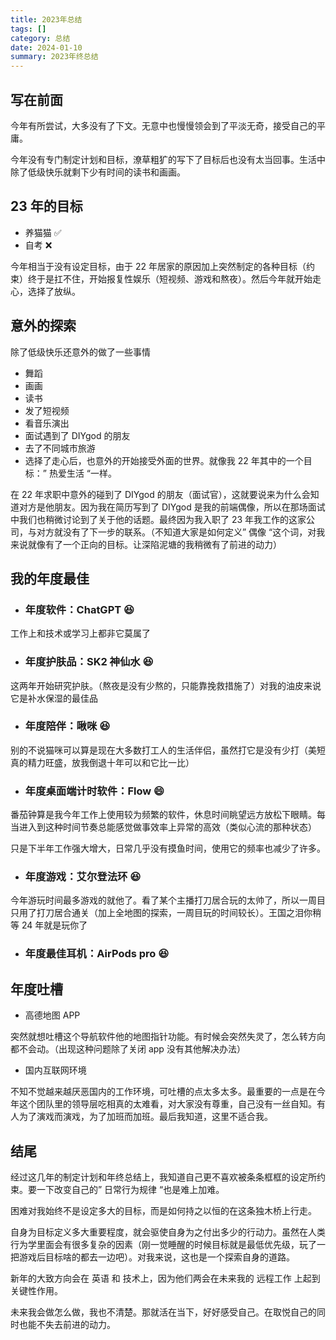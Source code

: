 ```yaml
---
title: 2023年总结
tags: []
category: 总结
date: 2024-01-10
summary: 2023年终总结
---
```


## 写在前面

今年有所尝试，大多没有了下文。无意中也慢慢领会到了平淡无奇，接受自己的平庸。

今年没有专门制定计划和目标，潦草粗犷的写下了目标后也没有太当回事。生活中除了低级快乐就剩下少有时间的读书和画画。

## 23 年的目标

- 养猫猫 ✅
- 自考 ❌

今年相当于没有设定目标，由于 22 年居家的原因加上突然制定的各种目标（约束）终于是扛不住，开始报复性娱乐（短视频、游戏和熬夜）。然后今年就开始走心，选择了放纵。

## 意外的探索

除了低级快乐还意外的做了一些事情

- 舞蹈
- 画画
- 读书
- 发了短视频
- 看音乐演出
- 面试遇到了 DIYgod 的朋友
- 去了不同城市旅游
- 选择了走心后，也意外的开始接受外面的世界。就像我 22 年其中的一个目标：” 热爱生活 “一样。

在 22 年求职中意外的碰到了 DIYgod 的朋友（面试官），这就要说来为什么会知道对方是他朋友。因为我在简历写到了 DIYgod 是我的前端偶像，所以在那场面试中我们也稍微讨论到了关于他的话题。最终因为我入职了 23 年我工作的这家公司，与对方就没有了下一步的联系。（不知道大家是如何定义” 偶像 “这个词，对我来说就像有了一个正向的目标。让深陷泥塘的我稍微有了前进的动力）

## 我的年度最佳

- ### 年度软件：ChatGPT 😆

工作上和技术或学习上都非它莫属了


- ### 年度护肤品：SK2 神仙水 😆

这两年开始研究护肤。（熬夜是没有少熬的，只能靠挽救措施了）对我的油皮来说它是补水保湿的最佳品

- ### 年度陪伴：啾咪 😆

别的不说猫咪可以算是现在大多数打工人的生活伴侣，虽然打它是没有少打（美短真的精力旺盛，放我倒退十年可以和它比一比）

- ### 年度桌面端计时软件：Flow 😄

番茄钟算是我今年工作上使用较为频繁的软件，休息时间眺望远方放松下眼睛。每当进入到这种时间节奏总能感觉做事效率上异常的高效（类似心流的那种状态）

只是下半年工作强大增大，日常几乎没有摸鱼时间，使用它的频率也减少了许多。

- ### 年度游戏：艾尔登法环 😆

今年游玩时间最多游戏的就他了。看了某个主播打刀居合玩的太帅了，所以一周目只用了打刀居合通关（加上全地图的探索，一周目玩的时间较长）。王国之泪你稍等 24 年就是玩你了

- ### 年度最佳耳机：AirPods pro 😆


## 年度吐槽

- 高德地图 APP

突然就想吐槽这个导航软件他的地图指针功能。有时候会突然失灵了，怎么转方向都不会动。（出现这种问题除了关闭 app 没有其他解决办法）

- 国内互联网环境

不知不觉越来越厌恶国内的工作环境，可吐槽的点太多太多。最重要的一点是在今年这个团队里的领导层吃相真的太难看，对大家没有尊重，自己没有一丝自知。有人为了演戏而演戏，为了加班而加班。最后我知道，这里不适合我。

## 结尾

经过这几年的制定计划和年终总结上，我知道自己更不喜欢被条条框框的设定所约束。要一下改变自己的” 日常行为规律 “也是难上加难。

困难对我始终不是设定多大的目标，而是如何持之以恒的在这条独木桥上行走。

自身为目标定义多大重要程度，就会驱使自身为之付出多少的行动力。虽然在人类行为学里面会有很多复杂的因素（刚一觉睡醒的时候目标就是最低优先级，玩了一把游戏后目标啥的都去一边吧）。对我来说，这也是一个探索自身的道路。

新年的大致方向会在 英语 和 技术上，因为他们两会在未来我的 远程工作 上起到关键性作用。

未来我会做怎么做，我也不清楚。那就活在当下，好好感受自己。在取悦自己的同时也能不失去前进的动力。
